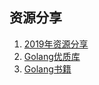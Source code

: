 ## 资源分享

1. [2019年资源分享](2019SOURCE.md)
1. [Golang优质库](GOLANG-PACKAGE.md)
1. [Golang书籍](GOLANG-BOOK.md)